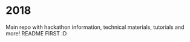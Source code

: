 # 2018
Main repo with hackathon information, technical materials, tutorials and more! README FIRST :D
